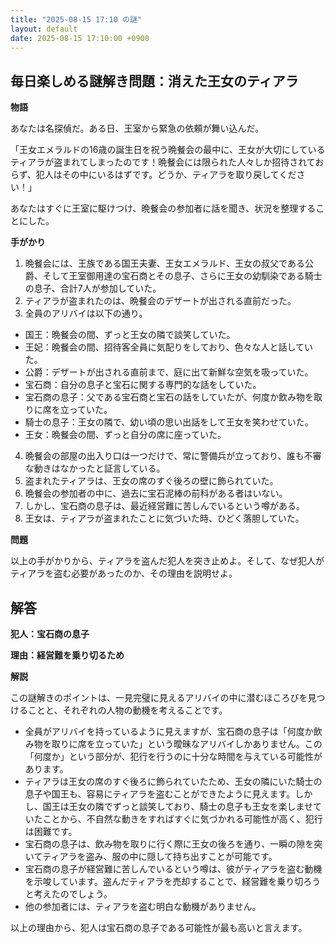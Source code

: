 ```yaml
---
title: "2025-08-15 17:10 の謎"
layout: default
date: 2025-08-15 17:10:00 +0900
---
```

## 毎日楽しめる謎解き問題：消えた王女のティアラ

**物語**

あなたは名探偵だ。ある日、王室から緊急の依頼が舞い込んだ。

「王女エメラルドの16歳の誕生日を祝う晩餐会の最中に、王女が大切にしているティアラが盗まれてしまったのです！晩餐会には限られた人々しか招待されておらず、犯人はその中にいるはずです。どうか、ティアラを取り戻してください！」

あなたはすぐに王室に駆けつけ、晩餐会の参加者に話を聞き、状況を整理することにした。

**手がかり**

1.  晩餐会には、王族である国王夫妻、王女エメラルド、王女の叔父である公爵、そして王室御用達の宝石商とその息子、さらに王女の幼馴染である騎士の息子、合計7人が参加していた。
2.  ティアラが盗まれたのは、晩餐会のデザートが出される直前だった。
3.  全員のアリバイは以下の通り。

*   国王：晩餐会の間、ずっと王女の隣で談笑していた。
*   王妃：晩餐会の間、招待客全員に気配りをしており、色々な人と話していた。
*   公爵：デザートが出される直前まで、庭に出て新鮮な空気を吸っていた。
*   宝石商：自分の息子と宝石に関する専門的な話をしていた。
*   宝石商の息子：父である宝石商と宝石の話をしていたが、何度か飲み物を取りに席を立っていた。
*   騎士の息子：王女の隣で、幼い頃の思い出話をして王女を笑わせていた。
*   王女：晩餐会の間、ずっと自分の席に座っていた。

4.  晩餐会の部屋の出入り口は一つだけで、常に警備兵が立っており、誰も不審な動きはなかったと証言している。
5.  盗まれたティアラは、王女の席のすぐ後ろの壁に飾られていた。
6.  晩餐会の参加者の中に、過去に宝石泥棒の前科がある者はいない。
7.  しかし、宝石商の息子は、最近経営難に苦しんでいるという噂がある。
8.  王女は、ティアラが盗まれたことに気づいた時、ひどく落胆していた。

**問題**

以上の手がかりから、ティアラを盗んだ犯人を突き止めよ。そして、なぜ犯人がティアラを盗む必要があったのか、その理由を説明せよ。

## 解答

**犯人：宝石商の息子**

**理由：経営難を乗り切るため**

**解説**

この謎解きのポイントは、一見完璧に見えるアリバイの中に潜むほころびを見つけることと、それぞれの人物の動機を考えることです。

*   全員がアリバイを持っているように見えますが、宝石商の息子は「何度か飲み物を取りに席を立っていた」という曖昧なアリバイしかありません。この「何度か」という部分が、犯行を行うのに十分な時間を与えている可能性があります。
*   ティアラは王女の席のすぐ後ろに飾られていたため、王女の隣にいた騎士の息子や国王も、容易にティアラを盗むことができたように見えます。しかし、国王は王女の隣でずっと談笑しており、騎士の息子も王女を楽しませていたことから、不自然な動きをすればすぐに気づかれる可能性が高く、犯行は困難です。
*   宝石商の息子は、飲み物を取りに行く際に王女の後ろを通り、一瞬の隙を突いてティアラを盗み、服の中に隠して持ち出すことが可能です。
*   宝石商の息子が経営難に苦しんでいるという噂は、彼がティアラを盗む動機を示唆しています。盗んだティアラを売却することで、経営難を乗り切ろうと考えたのでしょう。
*   他の参加者には、ティアラを盗む明白な動機がありません。

以上の理由から、犯人は宝石商の息子である可能性が最も高いと言えます。
